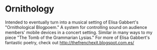 # Ornithology
Intended to eventually turn into a musical setting of Elisa Gabbert's "Ornithological Blogpoem."
A system for controlling sound on audience members' mobile devices in a concert setting.
Similar in many ways to my piece "The Tomb of the Grammarian Lysias."
For more of Elisa Gabbert's fantastic poetry, check out http://thefrenchexit.blogspot.com.es/

